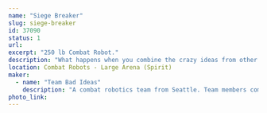 ```yaml
---
name: "Siege Breaker"
slug: siege-breaker
id: 37090
status: 1
url: 
excerpt: "250 lb Combat Robot."
description: "What happens when you combine the crazy ideas from other builders all into one robot? This robot uses designs inspired by Charles Guan with Overhaul, Will Bales with Hypershock, Greedy snake from King of Bots, and my own take on magnetic traction drive."
location: Combat Robots - Large Arena (Spirit)
maker:
  - name: "Team Bad Ideas"
    description: "A combat robotics team from Seattle. Team members compete with the robot 'WAR Hawk' on the TV show BattleBots. We strive to meld art and engineering in fighting robots both look good and pack a punch."
photo_link: 
---
```


